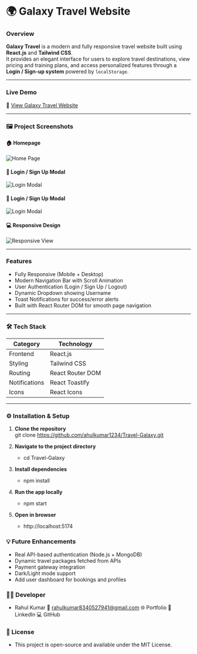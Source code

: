 # 🌍 Galaxy Travel Website

###  Overview  
**Galaxy Travel** is a modern and fully responsive travel website built using **React.js** and **Tailwind CSS**.  
It provides an elegant interface for users to explore travel destinations, view pricing and training plans, and access personalized features through a **Login / Sign-up system** powered by `localStorage`.

---

###  Live Demo  
🔗 [View Galaxy Travel Website](travel-galaxy.vercel.app)

---

### 🖼️ Project Screenshots  

#### 🏠 Homepage  
![Home Page](../React-App/public/Screenshots/home.png)

#### 🔐 Login / Sign Up Modal  
![Login Modal](../React-App/public/Screenshots/Login.jpeg)

#### 🔐 Login / Sign Up Modal  
![Login Modal](../React-App/public/Screenshots/sing-up.jpeg)

#### 💻 Responsive Design  
![Responsive View](../React-App/public/Screenshots/Responsive.jpeg)

---

###  Features  
- Fully Responsive (Mobile + Desktop)  
- Modern Navigation Bar with Scroll Animation  
- User Authentication (Login / Sign Up / Logout)  
- Dynamic Dropdown showing Username  
- Toast Notifications for success/error alerts  
- Built with React Router DOM for smooth page navigation  

---

### 🛠️ Tech Stack  
| Category | Technology |
|-----------|-------------|
| Frontend | React.js |
| Styling | Tailwind CSS |
| Routing | React Router DOM |
| Notifications | React Toastify |
| Icons | React Icons |

---

### ⚙️ Installation & Setup  

1. **Clone the repository**  
   git clone https://github.com/ahulkumar1234/Travel-Galaxy.git

2. **Navigate to the project directory**
   - cd Travel-Galaxy

3. **Install dependencies**
   - npm install

4. **Run the app locally**
   - npm start
5. **Open in browser**
   - http://localhost:5174


### 💡 Future Enhancements

- Real API-based authentication (Node.js + MongoDB)
- Dynamic travel packages fetched from APIs
- Payment gateway integration
- Dark/Light mode support
- Add user dashboard for bookings and profiles

### 👨‍💻 Developer

 -  Rahul Kumar
📧 rahulkumar8340527941@gmail.com
🌐 Portfolio
💼 LinkedIn
💻 GitHub

### 🏁 License

- This project is open-source and available under the MIT License.